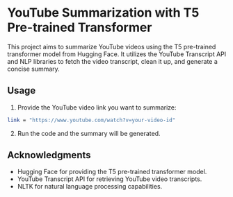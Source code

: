 
# YouTube Summarization with T5 Pre-trained Transformer

This project aims to summarize YouTube videos using the T5 pre-trained transformer model from Hugging Face. It utilizes the YouTube Transcript API and NLP libraries to fetch the video transcript, clean it up, and generate a concise summary.

 ## Usage
1. Provide the YouTube video link you want to summarize:
```bash
link = "https://www.youtube.com/watch?v=your-video-id"
```
2. Run the code and the summary will be generated.

## Acknowledgments
- Hugging Face for providing the T5 pre-trained transformer model.
- YouTube Transcript API for retrieving YouTube video transcripts.
- NLTK for natural language processing capabilities.





